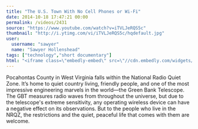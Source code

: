 ```yaml
---
title: "The U.S. Town With No Cell Phones or Wi-Fi"
date: 2014-10-18 17:47:21 00:00
permalink: /videos/2431
source: "https://www.youtube.com/watch?v=iTVLJeRQS5c"
thumbnail: "http://i.ytimg.com/vi/iTVLJeRQS5c/hqdefault.jpg"
user:
  username: "sawyer"
  name: "Sawyer Hollenshead"
tags: ["technology","short documentary"]
html: "<iframe class=\"embedly-embed\" src=\"//cdn.embedly.com/widgets/media.html?src=http%3A%2F%2Fwww.youtube.com%2Fembed%2FiTVLJeRQS5c%3Fwmode%3Dtransparent%26feature%3Doembed&wmode=transparent&url=http%3A%2F%2Fwww.youtube.com%2Fwatch%3Fv%3DiTVLJeRQS5c&image=http%3A%2F%2Fi.ytimg.com%2Fvi%2FiTVLJeRQS5c%2Fhqdefault.jpg&key=daaebf4d9cdd46779200162d0ca86e20&type=text%2Fhtml&schema=youtube\" width=\"854\" height=\"480\" scrolling=\"no\" frameborder=\"0\" allowfullscreen></iframe>"
---
```


Pocahontas County in West Virginia falls within the National Radio Quiet Zone. It’s home to quiet country living, friendly people, and one of the most impressive engineering marvels in the world—the Green Bank Telescope. The GBT measures radio waves from throughout the universe, but due to the telescope's extreme sensitivity, any operating wireless device can have a negative effect on its observations. But to the people who live in the NRQZ, the restrictions and the quiet, peaceful life that comes with them are welcome.